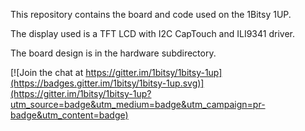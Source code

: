 This repository contains the board and code used on the 1Bitsy 1UP.

The display used is a TFT LCD with I2C CapTouch and ILI9341 driver.

The board design is in the hardware subdirectory.


[![Join the chat at https://gitter.im/1bitsy/1bitsy-1up](https://badges.gitter.im/1bitsy/1bitsy-1up.svg)](https://gitter.im/1bitsy/1bitsy-1up?utm_source=badge&utm_medium=badge&utm_campaign=pr-badge&utm_content=badge)